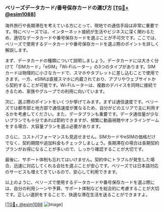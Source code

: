### ベリーズデータカード/番号保存カードの選び方 [[TG💪+ @esim1088](https://t.me/s/esim1088)]

海外旅行や長期滞在を考えている方にとって、現地での通信手段は非常に重要です。特にベリーズでは、インターネット接続が生活やビジネスに深く関わるため、適切なデータカードや番号保存カードを選ぶことが不可欠です。ここでは、ベリーズで使用するデータカードや番号保存カードを選ぶ際のポイントを詳しく解説します。

まず、データカードの種類について説明しましょう。データカードには大きく分けて「SIMカード」「eSIM」「Wi-Fiルーター」の3つのタイプがあります。SIMカードは物理的に小さなカードで、スマホやタブレットに差し込むことで使用できます。一方、eSIMは直接スマホに内蔵されており、アプリやウェブサイトから契約することが可能です。Wi-Fiルーターは、複数のデバイスを同時に接続できるため、家族やグループでの利用に向いています。

次に、選ぶ際のポイントをいくつか挙げてみます。まずは通信速度です。ベリーズでは都市部と地方部で通信速度が異なるため、自分がどのエリアで主に利用するかを考慮してください。また、データプランも重要です。データ通信量が少ないプランでも十分であれば節約できますが、頻繁に動画視聴やオンラインゲームをする場合、大容量プランを選ぶ必要があります。

さらに、コストパフォーマンスも見逃せません。SIMカードやeSIMの価格だけでなく、契約期間や追加料金もチェックしましょう。長期滞在の場合は長期契約プランがお得になることが多いので、しっかり確認することが大切です。

最後に、サポート体制も忘れてはいけません。契約中にトラブルが発生した場合、迅速に対応してくれる会社を選ぶことが安心です。ベリーズでは日本語対応のサービスも増えてきているので、安心して利用できます。

以上のように、ベリーズで使用するデータカードや番号保存カードを選ぶ際には、自分の利用シーンや予算、サポート体制などを総合的に考慮することが大切です。正しい選択をすることで、快適な滞在生活を送ることができますよ。

[[TG💪+ @esim1088](https://t.me/s/esim1088) ![Image](https://i.postimg.cc/Y0z9fWf4/image.png)]